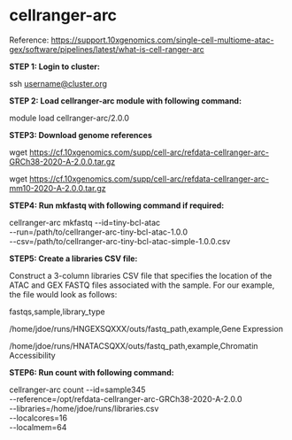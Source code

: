# cellranger-arc
Reference: https://support.10xgenomics.com/single-cell-multiome-atac-gex/software/pipelines/latest/what-is-cell-ranger-arc

**STEP 1: Login to cluster:**

ssh username@cluster.org


**STEP 2: Load cellranger-arc module with following command:**

module load cellranger-arc/2.0.0


**STEP3: Download genome references**

wget https://cf.10xgenomics.com/supp/cell-arc/refdata-cellranger-arc-GRCh38-2020-A-2.0.0.tar.gz

wget https://cf.10xgenomics.com/supp/cell-arc/refdata-cellranger-arc-mm10-2020-A-2.0.0.tar.gz


**STEP4: Run mkfastq with following command if required:**

cellranger-arc mkfastq --id=tiny-bcl-atac \
                     --run=/path/to/cellranger-arc-tiny-bcl-atac-1.0.0 \
                     --csv=/path/to/cellranger-arc-tiny-bcl-atac-simple-1.0.0.csv


**STEP5: Create a libraries CSV file:**

Construct a 3-column libraries CSV file that specifies the location of the ATAC and GEX FASTQ files associated with the sample.
For our example, the file would look as follows:

fastqs,sample,library_type

/home/jdoe/runs/HNGEXSQXXX/outs/fastq_path,example,Gene Expression

/home/jdoe/runs/HNATACSQXX/outs/fastq_path,example,Chromatin Accessibility


**STEP6: Run count with following command:**

cellranger-arc count --id=sample345 \
                       --reference=/opt/refdata-cellranger-arc-GRCh38-2020-A-2.0.0 \
                       --libraries=/home/jdoe/runs/libraries.csv \
                       --localcores=16 \
                       --localmem=64
